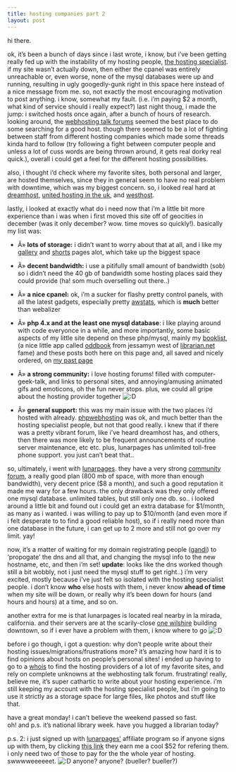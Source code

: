 ```yaml
---
title: hosting companies part 2    
layout: post
---
```


hi there.

ok, it&#8217;s been a bunch of days since i last wrote, i know, but i&#8217;ve been getting really fed up with the instability of my hosting people, [the hosting specialist][1]. if my site wasn&#8217;t actually down, then either the cpanel was entirely unreachable or, even worse, none of the mysql databases were up and running, resulting in ugly googedly-gunk right in this space here instead of a nice message from me. so, not exactly the most encouraging motivation to post anything. i know, somewhat my fault. (i.e. i&#8217;m paying $2 a month, what kind of service should i really expect?) last night thoug, i made the jump: i switched hosts once again, after a bunch of hours of research.  
looking around, the [webhosting talk forums][2] seemed the best place to do some searching for a good host. though there seemed to be a lot of fighting between staff from different hosting companies which made some threads kinda hard to follow (try following a fight between computer people and unless a lot of cuss words are being thrown around, it gets real dorky real quick.), overall i could get a feel for the different hosting possibilities.

also, i thought i&#8217;d check where my favorite sites, both personal and larger, are hosted themselves, since they in general seem to have no real problem with downtime, which was my biggest concern. so, i looked real hard at [dreamhost][3], [united hosting in the uk][4], and [westhost][5].

lastly, i looked at exactly what do i need now that i&#8217;m a little bit more experience than i was when i first moved this site off of geocities in december (was it only december? wow. time moves so quickly!). basically my list was:

</p> 

  * Â» **lots of storage:** i didn&#8217;t want to worry about that at all, and i like my [gallery][6] and [shorts][7] pages alot, which take up the biggest space
  * Â» **decent bandwidth:** i use a pitifully small amount of bandwidth (sob) so i didn&#8217;t need the 40 gb of bandwidth some hosting places said they could provide (ha! som much overselling out there..)

  * Â» **a nice cpanel:** ok, i&#8217;m a sucker for flashy pretty control panels, with all the latest gadgets, especially pretty [awstats][8], which is **much** better than webalizer


  * Â» **php 4.x and at the least one mysql database**: i like playing around with code everyonce in a while, and more importantly, some basic aspects of my little site depend on these php/mysql, mainly my [booklist][9], (a nice little app called [oddbook][10] from jessamyn west of [librarian.net][11] fame) and these posts both here on this page and, all saved and nicely ordered, on [my past page][12]
  * Â» **a strong community:** i love hosting forums! filled with computer-geek-talk, and links to personal sites, and annoying/amusing animated gifs and emoticons, oh the fun never stops. plus, we could all gripe about the hosting provider together <img src="http://localhost:8888/wordpress/wp-includes/images/smilies/icon_biggrin.gif" alt=":D" class="wp-smiley" />


  * Â» **general support:** this was my main issue with the two places i&#8217;d hosted with already. [phpwebhosting][13] was ok, and much better than the hosting specialist people, but not that good really. i knew that if there was a pretty vibrant forum, like i&#8217;ve heard dreamhost has, and others, then there was more likely to be frequent announcements of routine server maintenance, etc etc. plus, lunarpages has unlimited toll-free phone support. you just can&#8217;t beat that..
</ul> 

so, ultimately, i went with [lunarpages][14]. they have a very strong [community forum][15], a really good plan (800 mb of space, with more than enough bandwidth), very decent price ($8 a month), and such a good reputation it made me wary for a few hours. the only drawback was they only offered one mysql database. unlimited tables, but still only one db. so.. i looked around a little bit and found out i could get an extra database for $1/month, as many as i wanted. i was willing to pay up to $10/month (and even more if i felt desperate to to find a good reliable host), so if i really need more than one database in the future, i can get up to 2 more and still not go over my limit. yay!

now, it&#8217;s a matter of waiting for my domain registrating people ([gandi][16]) to &#8216;propogate&#8217; the dns and all that, and changing the mysql info to the new hostname, etc, and then i&#8217;m set! **update**: looks like the dns worked though still a bit wobbly, not i just need the mysql stuff to get right..) i&#8217;m very excited, mostly because i&#8217;ve just felt so isolated with the hosting specialist people. i don&#8217;t know **who** else hosts with them, i never know **ahead of time** when my site will be down, or really why it&#8217;s been down for hours (and hours and hours) at a time, and so on.

another extra for me is that lunarpages is located real nearby in la mirada, california. and their servers are at the scarily-close [one wilshire][17] building downtown, so if i ever have a problem with them, i know where to go <img src="http://localhost:8888/wordpress/wp-includes/images/smilies/icon_biggrin.gif" alt=":D" class="wp-smiley" />

before i go though, i got a question: why don&#8217;t people write about their hosting issues/migrations/frustrations more? it&#8217;s amazing how hard it is to find opinions about hosts on people&#8217;s personal sites! i ended up having to go to a [whois][18] to find the hosting providers of a lot of my favorite sites, and rely on complete unknowns at the webhosting talk forum. frustrating! really, believe me, it&#8217;s super cathartic to write about your hosting experience. i&#8217;m still keeping my account with the hosting specialist people, but i&#8217;m going to use it strictly as a storage space for large files, like photos and stuff like that.

have a great monday! i can&#8217;t believe the weekend passed so fast.  
oh! and p.s. it&#8217;s national library week. have you hugged a librarian today?

p.s. 2: i just signed up with [lunarpages&#8217;][14] affiliate program so if anyone signs up with them, by clicking [this link][14] they earn me a cool $52 for refering them. i only need two of those to pay for the the whole year of hosting. swwwweeeeeet. <img src="http://localhost:8888/wordpress/wp-includes/images/smilies/icon_biggrin.gif" alt=":D" class="wp-smiley" /> anyone? anyone? (bueller? bueller?)

 [1]: http://thehostingspecialist.com
 [2]: http://webhostingtalki.com
 [3]: http://www.dreamhost.com
 [4]: http://unitedhosting.co.uk
 [5]: http://www.westhost.com
 [6]: gallery/
 [7]: movies/shorts
 [8]: http://awstats.sourceforge.net
 [9]: oddbook/
 [10]: http://pageswithin.com/oddbook/
 [11]: http://www.librarian.net
 [12]: past.php
 [13]: http://phpwebhosting.com
 [14]: http://secure.lunarpages.com/tracking/cgi-bin/clickthru.cgi?id=moneymaker
 [15]: http://lunarforums.com
 [16]: http://gandi.net
 [17]: http://www.onewilshire.com/our_building/downtown3.htm
 [18]: http://whois.org